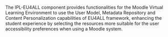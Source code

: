 The IPL-EU4ALL component provides functionalities for the Moodle Virtual Learning Environment to use the User Model, Metadata Repository and Content Personalization capabilities of EU4ALL framework, enhancing the student experience by selecting the resources more suitable for the user accessibility preferences when using a Moodle system.
